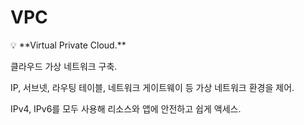 # VPC

<aside>
💡 **Virtual Private Cloud.**

클라우드 가상 네트워크 구축.

IP, 서브넷, 라우팅 테이블, 네트워크 게이트웨이 등 가상 네트워크 환경을 제어.

IPv4, IPv6를 모두 사용해 리소스와 앱에 안전하고 쉽게 액세스.

</aside>